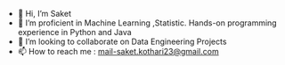 - 👋 Hi, I’m Saket
- 👀 I’m proficient in Machine Learning ,Statistic. Hands-on programming experience in Python and Java
- 💞️ I’m looking to collaborate on Data Engineering Projects
- 📫 How to reach me : mail-saket.kothari23@gmail.com

<!---
QuintK2000/QuintK2000 is a ✨ special ✨ repository because its `README.md` (this file) appears on your GitHub profile.
You can click the Preview link to take a look at your changes.
--->
